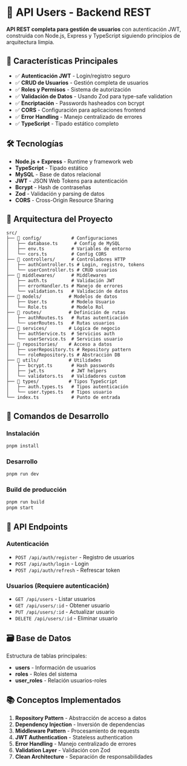 # 🔐 API Users - Backend REST

**API REST completa para gestión de usuarios** con autenticación JWT, construida con Node.js, Express y TypeScript siguiendo principios de arquitectura limpia.

## 🎯 Características Principales

- ✅ **Autenticación JWT** - Login/registro seguro
- ✅ **CRUD de Usuarios** - Gestión completa de usuarios
- ✅ **Roles y Permisos** - Sistema de autorización
- ✅ **Validación de Datos** - Usando Zod para type-safe validation
- ✅ **Encriptación** - Passwords hasheados con bcrypt
- ✅ **CORS** - Configuración para aplicaciones frontend
- ✅ **Error Handling** - Manejo centralizado de errores
- ✅ **TypeScript** - Tipado estático completo

## 🛠️ Tecnologías

- **Node.js + Express** - Runtime y framework web
- **TypeScript** - Tipado estático
- **MySQL** - Base de datos relacional
- **JWT** - JSON Web Tokens para autenticación
- **Bcrypt** - Hash de contraseñas
- **Zod** - Validación y parsing de datos
- **CORS** - Cross-Origin Resource Sharing

## 📁 Arquitectura del Proyecto

```
src/
├── 📁 config/           # Configuraciones
│   ├── database.ts      # Config de MySQL
│   ├── env.ts          # Variables de entorno
│   └── cors.ts         # Config CORS
├── 📁 controllers/      # Controladores HTTP
│   ├── authController.ts # Login, registro, tokens
│   └── userController.ts # CRUD usuarios
├── 📁 middlewares/      # Middlewares
│   ├── auth.ts         # Validación JWT
│   ├── errorHandler.ts # Manejo de errores
│   └── validation.ts   # Validación de datos
├── 📁 models/          # Modelos de datos
│   ├── User.ts         # Modelo Usuario
│   └── Role.ts         # Modelo Rol
├── 📁 routes/          # Definición de rutas
│   ├── authRoutes.ts   # Rutas autenticación
│   └── userRoutes.ts   # Rutas usuarios
├── 📁 services/        # Lógica de negocio
│   ├── authService.ts  # Servicios auth
│   └── userService.ts  # Servicios usuario
├── 📁 repositories/    # Acceso a datos
│   ├── userRepository.ts # Repository pattern
│   └── roleRepository.ts # Abstracción DB
├── 📁 utils/           # Utilidades
│   ├── bcrypt.ts       # Hash passwords
│   ├── jwt.ts          # JWT helpers
│   └── validators.ts   # Validadores custom
├── 📁 types/           # Tipos TypeScript
│   ├── auth.types.ts   # Tipos autenticación
│   └── user.types.ts   # Tipos usuario
└── index.ts            # Punto de entrada
```

## 🚀 Comandos de Desarrollo

### Instalación
```bash
pnpm install
```

### Desarrollo
```bash
pnpm run dev
```

### Build de producción
```bash
pnpm run build
pnpm start
```

## 📡 API Endpoints

### Autenticación
- `POST /api/auth/register` - Registro de usuarios
- `POST /api/auth/login` - Login
- `POST /api/auth/refresh` - Refrescar token

### Usuarios (Requiere autenticación)
- `GET /api/users` - Listar usuarios
- `GET /api/users/:id` - Obtener usuario
- `PUT /api/users/:id` - Actualizar usuario
- `DELETE /api/users/:id` - Eliminar usuario

## 🗃️ Base de Datos

Estructura de tablas principales:
- **users** - Información de usuarios
- **roles** - Roles del sistema
- **user_roles** - Relación usuarios-roles

## 📚 Conceptos Implementados

1. **Repository Pattern** - Abstracción de acceso a datos
2. **Dependency Injection** - Inversión de dependencias
3. **Middleware Pattern** - Procesamiento de requests
4. **JWT Authentication** - Stateless authentication
5. **Error Handling** - Manejo centralizado de errores
6. **Validation Layer** - Validación con Zod
7. **Clean Architecture** - Separación de responsabilidades

